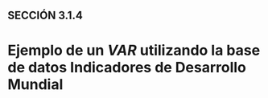 ## SECCIÓN 3.1.4
# Ejemplo de un $VAR$ utilizando la base de datos Indicadores de Desarrollo Mundial
